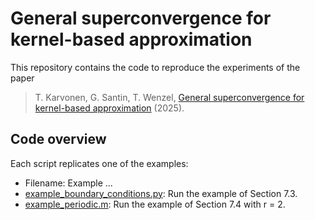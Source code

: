 # General superconvergence for kernel-based approximation
This repository contains the code to reproduce the experiments of the paper

> T. Karvonen, G. Santin, T. Wenzel, [General superconvergence for kernel-based approximation](https://arxiv.org/abs/2505.11435) (2025).



## Code overview

Each script replicates one of the examples:

* Filename: Example ...
* [example_boundary_conditions.py](example_boundary_conditions.py): Run the example of Section 7.3.
* [example_periodic.m](example_periodic.m): Run the example of Section 7.4 with r = 2.

